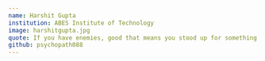 ```yaml
---
name: Harshit Gupta
institution: ABES Institute of Technology
image: harshitgupta.jpg 
quote: If you have enemies, good that means you stood up for something.
github: psychopath088
---
```

